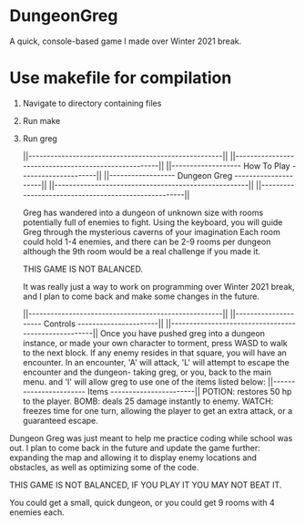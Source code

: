 # DungeonGreg
A quick, console-based game I made over Winter 2021 break. 

# Use makefile for compilation
1) Navigate to directory containing files

2) Run make

3) Run greg

	||-----------------------------------------------------||
	||-----------------------------------------------------||
	||------------------- How To Play ---------------------||
	||------------------ Dungeon Greg ---------------------||
	||-----------------------------------------------------||
	||-----------------------------------------------------||

	Greg has wandered into a dungeon of unknown size with rooms
		potentially full of enemies to fight. Using the keyboard, you
		will guide Greg through the mysterious caverns of your imagination
		Each room could hold 1-4 enemies, and there can be 2-9 rooms per dungeon
		although the 9th room would be a real challenge if you made it.
        
	THIS GAME IS NOT BALANCED.
        
	It was really just a way to work on programming over Winter 2021 break,
		and I plan to come back and make some changes in the future.

	||-----------------------------------------------------||
	||--------------------- Controls ----------------------||
	||-----------------------------------------------------||
	Once you have pushed greg into a dungeon instance, or made your
		own character to torment,  press WASD to walk to the next block.
		If any enemy resides in that square, you will have an encounter.
		In an encounter, 'A' will attack, 'L' will attempt to escape
		the encounter and the dungeon- taking greg, or you, back to the
		main menu. and 'I' will allow greg to use one of the items listed
		below:
	||----------------------- Items -----------------------||
     	POTION: restores 50 hp to the player.
      	BOMB: deals 25 damage instantly to enemy.
     	WATCH: freezes time for one turn, allowing the player to
		 get an extra attack, or a guaranteed escape.


Dungeon Greg was just meant to help me practice coding while school was out. I plan to come back in the future
  and update the game further: expanding the map and allowing it to display enemy locations and obstacles, 
  as well as optimizing some of the code. 
  
THIS GAME IS NOT BALANCED, IF YOU PLAY IT YOU MAY NOT BEAT IT. 

You could get a small, quick dungeon, or you could get 9 rooms with 4 enemies each.

